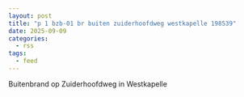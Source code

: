 ```yaml
---
layout: post
title: "p 1 bzb-01 br buiten zuiderhoofdweg westkapelle 198539"
date: 2025-09-09
categories: 
  - rss
tags: 
  - feed
---
```


Buitenbrand op Zuiderhoofdweg in Westkapelle
